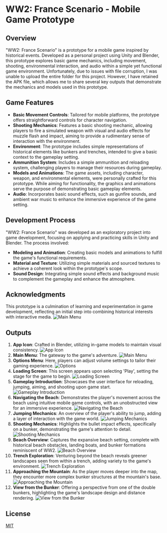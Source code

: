 # WW2: France Scenario - Mobile Game Prototype

## Overview
"WW2: France Scenario" is a prototype for a mobile game inspired by historical events. Developed as a personal project using Unity and Blender, this prototype explores basic game mechanics, including movement, shooting, environmental interaction, and audio within a simple yet functional game environment. Unfortunately, due to issues with file corruption, I was unable to upload the entire folder for this project. However, I have retained the APK file, which allows me to share several key outputs that demonstrate the mechanics and models used in this prototype.


## Game Features
- **Basic Movement Controls**: Tailored for mobile platforms, the prototype offers straightforward controls for character navigation.
- **Shooting Mechanics**: Features a basic shooting mechanic, allowing players to fire a simulated weapon with visual and audio effects for muzzle flash and impact, aiming to provide a rudimentary sense of interaction with the environment.
- **Environment**: The prototype includes simple representations of historical elements like bunkers and trenches, intended to give a basic context to the gameplay setting.
- **Ammunition System**: Includes a simple ammunition and reloading system, challenging players to manage their resources during gameplay.
- **Models and Animations**: The game assets, including character, weapon, and environmental elements, were personally crafted for this prototype. While aiming for functionality, the graphics and animations serve the purpose of demonstrating basic gameplay elements.
- **Audio**: Incorporates basic sound effects, such as gunfire sounds, and ambient war music to enhance the immersive experience of the game setting.

## Development Process
"WW2: France Scenario" was developed as an exploratory project into game development, focusing on applying and practicing skills in Unity and Blender. The process involved:
- **Modeling and Animation**: Creating basic models and animations to fulfill the game's functional requirements.
- **Material and Texture**: Utilizing simple materials and sourced textures to achieve a coherent look within the prototype's scope.
- **Sound Design**: Integrating simple sound effects and background music to complement the gameplay and enhance the atmosphere.

## Acknowledgments
This prototype is a culmination of learning and experimentation in game development, reflecting an initial step into combining historical interests with interactive media.
![Main Menu]()

## Outputs
1. **App Icon**: Crafted in Blender, utilizing in-game models to maintain visual consistency. ![App Icon](https://github.com/AlonsoSOscarI/Portfolio/blob/main/Unity-Blender-3DTechnologies/MobileShooterGame/Gameplay/1.%20App%20Icon.jpeg)
2. **Main Menu**: The gateway to the game's adventure. ![Main Menu](https://github.com/AlonsoSOscarI/Portfolio/blob/main/Unity-Blender-3DTechnologies/MobileShooterGame/Gameplay/2.%20Main%20Menu.jpeg)
3. **Options Menu**: Here, players can adjust volume settings to tailor their gaming experience. ![Options](https://github.com/AlonsoSOscarI/Portfolio/blob/main/Unity-Blender-3DTechnologies/MobileShooterGame/Gameplay/3.%20Options.jpeg)
4. **Loading Screen**: This screen appears upon selecting 'Play', setting the stage for the game to begin. ![Loading Screen](https://github.com/AlonsoSOscarI/Portfolio/blob/main/Unity-Blender-3DTechnologies/MobileShooterGame/Gameplay/4.%20Loading%20Screen.jpeg)
5. **Gameplay Introduction**: Showcases the user interface for reloading, jumping, aiming, and shooting upon game start. ![Gameplay Introduction](https://github.com/AlonsoSOscarI/Portfolio/blob/main/Unity-Blender-3DTechnologies/MobileShooterGame/Gameplay/5.%20Game%20Started.jpeg)
6. **Navigating the Beach**: Demonstrates the player's movement across the beach using intuitive mobile game controls, with an unobstructed view for an immersive experience. ![Navigating the Beach](https://github.com/AlonsoSOscarI/Portfolio/blob/main/Unity-Blender-3DTechnologies/MobileShooterGame/Gameplay/6.%20Moving%20around%20the%20beach.jpeg)
7. **Jumping Mechanics**: An overview of the player's ability to jump, adding a layer of interaction with the game world. ![Jumping Mechanics](https://github.com/AlonsoSOscarI/Portfolio/blob/main/Unity-Blender-3DTechnologies/MobileShooterGame/Gameplay/7.%20Jumping.jpeg)
8. **Shooting Mechanics**: Highlights the bullet impact effects, specifically on a bunker, demonstrating the game's attention to detail. ![Shooting Mechanics](https://github.com/AlonsoSOscarI/Portfolio/blob/main/Unity-Blender-3DTechnologies/MobileShooterGame/Gameplay/8.%20Shooting.jpeg)
9. **Beach Overview**: Captures the expansive beach setting, complete with historical beach obstacles, landing boats, and bunker formations reminiscent of WW2. ![Beach Overview](https://github.com/AlonsoSOscarI/Portfolio/blob/main/Unity-Blender-3DTechnologies/MobileShooterGame/Gameplay/9.%20Beach%20View.jpeg)
10. **Trench Exploration**: Venturing beyond the beach reveals greener landscapes seen from within a trench, adding variety to the game's environment. ![Trench Exploration](https://github.com/AlonsoSOscarI/Portfolio/blob/main/Unity-Blender-3DTechnologies/MobileShooterGame/Gameplay/10.%20Trench%20view.jpeg)
11. **Approaching the Mountain**: As the player moves deeper into the map, they encounter more complex bunker structures at the mountain's base. ![Approaching the Mountain](https://github.com/AlonsoSOscarI/Portfolio/blob/main/Unity-Blender-3DTechnologies/MobileShooterGame/Gameplay/11.%20Double%20bunker.jpeg)
12. **View from the Bunker**: Offering a perspective from one of the double bunkers, highlighting the game's landscape design and distance rendering. ![View from the Bunker](https://github.com/AlonsoSOscarI/Portfolio/blob/main/Unity-Blender-3DTechnologies/MobileShooterGame/Gameplay/12.%20View%20from%20bunker.jpeg)

## License
[MIT](./LICENSE)
